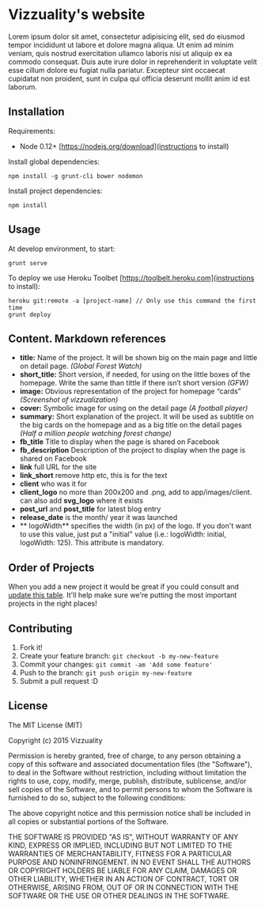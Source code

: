 # Vizzuality's website

Lorem ipsum dolor sit amet, consectetur adipisicing elit, sed do eiusmod tempor incididunt ut labore et dolore magna aliqua. Ut enim ad minim veniam, quis nostrud exercitation ullamco laboris nisi ut aliquip ex ea commodo consequat. Duis aute irure dolor in reprehenderit in voluptate velit esse cillum dolore eu fugiat nulla pariatur. Excepteur sint occaecat cupidatat non proident, sunt in culpa qui officia deserunt mollit anim id est laborum.

## Installation

Requirements:

* Node 0.12+ [https://nodejs.org/download](instructions to install)

Install global dependencies:

    npm install -g grunt-cli bower nodemon

Install project dependencies:

    npm install


## Usage

At develop environment, to start:

    grunt serve

To deploy we use Heroku Toolbet [https://toolbelt.heroku.com](instructions to install):

    heroku git:remote -a [project-name] // Only use this command the first time
    grunt deploy


## Content. Markdown references

* **title:** Name of the project. It will be shown big on the main page and little on detail page. _(Global Forest Watch)_
* **short_title:** Short version, if needed, for using on the little boxes of the homepage. Write the same than tittle if there isn’t short version _(GFW)_
* **image:** Obvious representation of the project for homepage “cards” _(Screenshot of vizzualization)_
* **cover:** Symbolic image for using on the detail page _(A football player)_
* **summary:** Short explanation of the project. It will be used as subtitle on the big cards on the homepage and as a big title on the detail pages _(Half a million people watching forest change)_
* **fb_title** Title to display when the page is shared on Facebook
* **fb_description** Description of the project to display when the page is shared on Facebook
* **link** full URL for the site
* **link_short** remove http etc, this is for the text
* **client** who was it for
* **client_logo** no more than 200x200 and .png, add to app/images/client. can also add **svg_logo** where it exists
* **post_url** and **post_title** for latest blog entry
* **release_date** is the month/ year it was launched
* ** logoWidth** specifies the width (in px) of the logo. If you don't want to use this value, just put a "initial" value (i.e.: logoWidth: initial, logoWidth: 125). This attribute is mandatory.

## Order of Projects

When you add a new project it would be great if you could consult and [update this table](https://docs.google.com/spreadsheets/d/171t8Nkwt80hM3bK_sBKNMjOcrw53c8_n2CecwZL-2OE/edit#gid=0). It'll help make sure we're putting the most important projects in the right places!

## Contributing

1. Fork it!
2. Create your feature branch: `git checkout -b my-new-feature`
3. Commit your changes: `git commit -am 'Add some feature'`
4. Push to the branch: `git push origin my-new-feature`
5. Submit a pull request :D

## License

The MIT License (MIT)

Copyright (c) 2015 Vizzuality

Permission is hereby granted, free of charge, to any person obtaining a copy
of this software and associated documentation files (the "Software"), to deal
in the Software without restriction, including without limitation the rights
to use, copy, modify, merge, publish, distribute, sublicense, and/or sell
copies of the Software, and to permit persons to whom the Software is
furnished to do so, subject to the following conditions:

The above copyright notice and this permission notice shall be included in all
copies or substantial portions of the Software.

THE SOFTWARE IS PROVIDED "AS IS", WITHOUT WARRANTY OF ANY KIND, EXPRESS OR
IMPLIED, INCLUDING BUT NOT LIMITED TO THE WARRANTIES OF MERCHANTABILITY,
FITNESS FOR A PARTICULAR PURPOSE AND NONINFRINGEMENT. IN NO EVENT SHALL THE
AUTHORS OR COPYRIGHT HOLDERS BE LIABLE FOR ANY CLAIM, DAMAGES OR OTHER
LIABILITY, WHETHER IN AN ACTION OF CONTRACT, TORT OR OTHERWISE, ARISING FROM,
OUT OF OR IN CONNECTION WITH THE SOFTWARE OR THE USE OR OTHER DEALINGS IN THE
SOFTWARE.
